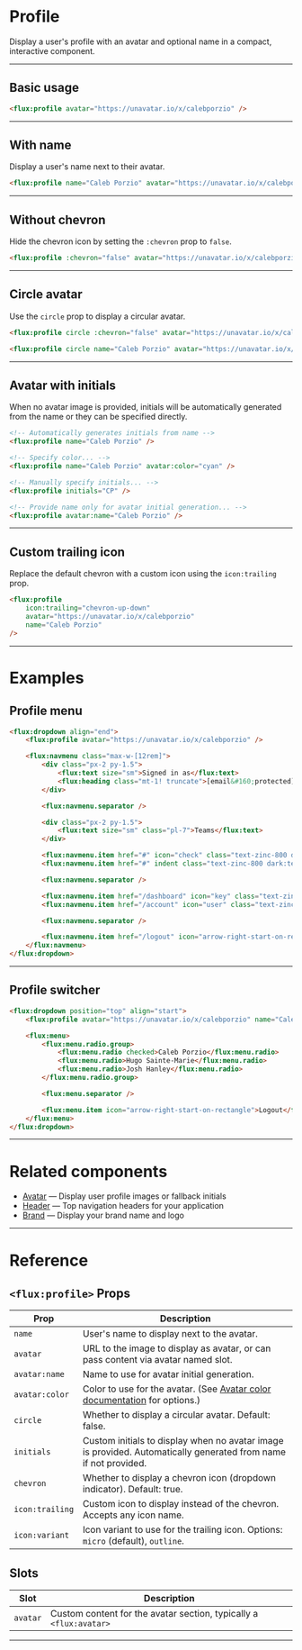 # Profile

Display a user's profile with an avatar and optional name in a compact, interactive component.

---

## Basic usage

```html
<flux:profile avatar="https://unavatar.io/x/calebporzio" />
```

---

## With name

Display a user's name next to their avatar.

```html
<flux:profile name="Caleb Porzio" avatar="https://unavatar.io/x/calebporzio" />
```

---

## Without chevron

Hide the chevron icon by setting the `:chevron` prop to `false`.

```html
<flux:profile :chevron="false" avatar="https://unavatar.io/x/calebporzio" />
```

---

## Circle avatar

Use the `circle` prop to display a circular avatar.

```html
<flux:profile circle :chevron="false" avatar="https://unavatar.io/x/calebporzio" />

<flux:profile circle name="Caleb Porzio" avatar="https://unavatar.io/x/calebporzio" />
```

---

## Avatar with initials

When no avatar image is provided, initials will be automatically generated from the name or they can be specified directly.

```html
<!-- Automatically generates initials from name -->
<flux:profile name="Caleb Porzio" />

<!-- Specify color... -->
<flux:profile name="Caleb Porzio" avatar:color="cyan" />

<!-- Manually specify initials... -->
<flux:profile initials="CP" />

<!-- Provide name only for avatar initial generation... -->
<flux:profile avatar:name="Caleb Porzio" />
```

---

## Custom trailing icon

Replace the default chevron with a custom icon using the `icon:trailing` prop.

```html
<flux:profile
    icon:trailing="chevron-up-down"
    avatar="https://unavatar.io/x/calebporzio"
    name="Caleb Porzio"
/>
```

---

# Examples

## Profile menu

```html
<flux:dropdown align="end">
    <flux:profile avatar="https://unavatar.io/x/calebporzio" />

    <flux:navmenu class="max-w-[12rem]">
        <div class="px-2 py-1.5">
            <flux:text size="sm">Signed in as</flux:text>
            <flux:heading class="mt-1! truncate">[email&#160;protected]</flux:heading>
        </div>

        <flux:navmenu.separator />

        <div class="px-2 py-1.5">
            <flux:text size="sm" class="pl-7">Teams</flux:text>
        </div>

        <flux:navmenu.item href="#" icon="check" class="text-zinc-800 dark:text-white truncate">Personal</flux:navmenu.item>
        <flux:navmenu.item href="#" indent class="text-zinc-800 dark:text-white truncate">Wireable LLC</flux:navmenu.item>

        <flux:navmenu.separator />

        <flux:navmenu.item href="/dashboard" icon="key" class="text-zinc-800 dark:text-white">Licenses</flux:navmenu.item>
        <flux:navmenu.item href="/account" icon="user" class="text-zinc-800 dark:text-white">Account</flux:navmenu.item>

        <flux:navmenu.separator />

        <flux:navmenu.item href="/logout" icon="arrow-right-start-on-rectangle" class="text-zinc-800 dark:text-white">Logout</flux:navmenu.item>
    </flux:navmenu>
</flux:dropdown>
```

---

## Profile switcher

```html
<flux:dropdown position="top" align="start">
    <flux:profile avatar="https://unavatar.io/x/calebporzio" name="Caleb Porzio" />

    <flux:menu>
        <flux:menu.radio.group>
            <flux:menu.radio checked>Caleb Porzio</flux:menu.radio>
            <flux:menu.radio>Hugo Sainte-Marie</flux:menu.radio>
            <flux:menu.radio>Josh Hanley</flux:menu.radio>
        </flux:menu.radio.group>

        <flux:menu.separator />

        <flux:menu.item icon="arrow-right-start-on-rectangle">Logout</flux:menu.item>
    </flux:menu>
</flux:dropdown>
```

---

# Related components

- [Avatar](avatar.html) — Display user profile images or fallback initials
- [Header](../layouts/header.html) — Top navigation headers for your application
- [Brand](brand.html) — Display your brand name and logo

---

# Reference

## `<flux:profile>` Props

| Prop           | Description                                                                                          |
|----------------|-----------------------------------------------------------------------------------------------------|
| `name`         | User's name to display next to the avatar.                                                          |
| `avatar`       | URL to the image to display as avatar, or can pass content via avatar named slot.                   |
| `avatar:name`  | Name to use for avatar initial generation.                                                          |
| `avatar:color` | Color to use for the avatar. (See [Avatar color documentation](avatar.html#colors) for options.)    |
| `circle`       | Whether to display a circular avatar. Default: false.                                               |
| `initials`     | Custom initials to display when no avatar image is provided. Automatically generated from name if not provided. |
| `chevron`      | Whether to display a chevron icon (dropdown indicator). Default: true.                              |
| `icon:trailing`| Custom icon to display instead of the chevron. Accepts any icon name.                               |
| `icon:variant` | Icon variant to use for the trailing icon. Options: `micro` (default), `outline`.                   |

## Slots

| Slot     | Description                                                        |
|----------|--------------------------------------------------------------------|
| `avatar` | Custom content for the avatar section, typically a `<flux:avatar>` |

---